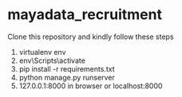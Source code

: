 # mayadata_recruitment

Clone this repository and kindly follow these steps

1. virtualenv env
2. env\Scripts\activate
3. pip install -r requirements.txt
4. python manage.py runserver
5. 127.0.0.1:8000 in browser or localhost:8000
